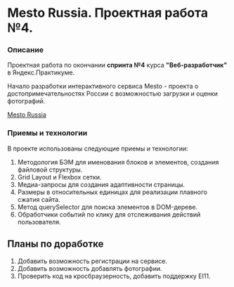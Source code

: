 # Mesto Russia. Проектная работа №4.

### Описание

Проектная работа по окончании __спринта №4__ курса __"Веб-разработчик"__ в Яндекс.Практикуме.

Начало разработки интерактивного сервиса Mesto - проекта о достопримечательностях России с возможностью загрузки и оценки фотографий.

[Mesto Russia](https://powenga.github.io/mesto/)

### Приемы и технологии

В проекте использованы следующие приемы и технологии:
1. Методология БЭМ для именования блоков и элементов, создания файловой структуры.
2. Grid Layout и Flexbox сетки.
3. Медиа-запросы для создания адаптивности страницы.
4. Размеры в относительных единицах для реализации плавного сжатия сайта.
5. Метод querySelector для поиска элементов в DOM-дереве.
6. Обработчики событий по клику для отслеживания действий пользователя.

## Планы по доработке

1. Добавить возможность регистрации на сервисе.
2. Добавить возможность добавлять фотографии.
3. Проверить код на кросбраузерность, добавить поддержку EI11.
